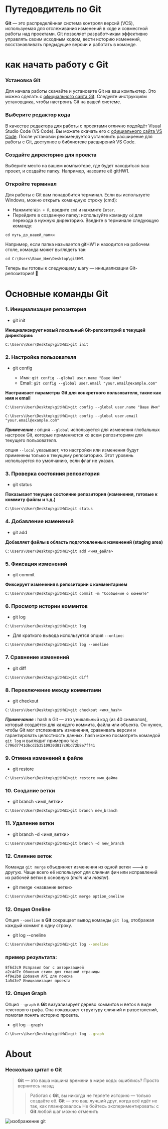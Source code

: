 # Путедовдитель по Git

**Git** — это распределённая система контроля версий (VCS), используемая для отслеживания изменений в коде и совместной работы над проектами. Git позволяет разработчикам эффективно управлять своим исходным кодом, вести историю изменений, восстанавливать предыдущие версии и работать в команде.


# как начать работу с Git
### Установка Git

Для начала работы скачайте и установите Git на ваш компьютер. Это можно сделать с [официального сайта Git](https://git-scm.com/). Следуйте инструкциям установщика, чтобы настроить Git на вашей системе.

### Выберите редактор кода
В качестве редактора для работы с проектами отлично подойдёт Visual Studio Code (VS Code). Вы можете скачать его с [официального сайта VS Code](https://code.visualstudio.com/). После установки рекомендуется установить расширение для работы с Git, доступное в библиотеке расширений VS Code.

### Создайте директорию для проекта
Выберите место на вашем компьютере, где будет находиться ваш проект, и создайте папку. Например, назовите её gitHW1.

### Откройте терминал
Для работы с Git вам понадобится терминал. Если вы используете Windows, можно открыть командную строку (cmd):

* Нажмите `Win + R`, введите `cmd` и нажмите `Enter`.
* Перейдите в созданную папку: используйте команду `cd` для перехода в нужную директорию. Введите в терминале следующую команду:


```
cd путь_до_вашей_папки
``` 

Например, если папка называется gitHW1 и находится на рабочем столе, команда может выглядеть так:

```
cd C:\Users\Ваше_Имя\Desktop\gitHW1
```

Теперь вы готовы к следующему шагу — инициализации Git-репозитория! 🎉

# Основные команды Git

### 1. Инициализация репозитория
* git init

**Инициализирует новый локальный Git-репозиторий в текущей директории:**

```
C:\Users\User\Desktop\gitHW1>git init
```

### 2. Настройка пользователя

* git config
   * Имя: `git config --global user.name "Ваше Имя"`
   
    - Email: `git config --global user.email "your.email@example.com"`

**Настраивает параметры Git для конкретного пользователя, такие как имя и email**

```
C:\Users\User\Desktop\gitHW1>git config --global user.name "Ваше Имя"
```
```
C:\Users\User\Desktop\gitHW1>git config --global user.email "your.email@example.com" 
```
***Примечение :*** опция `--global` используется для изменения глобальных настроек Git, которые применяются ко всем репозиториям для текущего пользователя. 

опция `--local` указывает, что настройки или изменения будут применены только к текущему репозиторию. Этот уровень используется по умолчанию, если флаг не указан.

### 3. Проверка состояния репозитория
* git status

**Показывает текущее состояние репозитория (изменения, готовые к коммиту файлы и т.д.)**

```
C:\Users\User\Desktop\gitHW1>git status
```

### 4. Добавление изменений
* git add

**Добавляет файлы в область подготовленных изменений (staging area)**
```
C:\Users\User\Desktop\gitHW1>git add <имя_файла>
```

### 5. Фиксация изменений
* git commit 

**Фиксирует изменения в репозитории с комментарием**

```
C:\Users\User\Desktop\gitHW1>git commit -m "Сообщение о коммите"
```

### 6.  Просмотр истории коммитов
* git log

```
C:\Users\User\Desktop\gitHW1>git log
```
* Для краткого вывода используется опция `--online`:
```
C:\Users\User\Desktop\gitHW1>git log --oneline
```

### 7. Сравнение изменений
* git diff 
```
C:\Users\User\Desktop\gitHW1>git diff
```

### 8. Переключение между коммитами 
* git checkout 
```
C:\Users\User\Desktop\gitHW1>git checkout <имя_hash>
```
***Примечание*** : hash в Git — это уникальный код (из 40 символов), который создаётся для каждого коммита, файла или объекта. Он нужен, чтобы Git мог отслеживать изменения, сравнивать версии и гарантировать целостность данных. hash можно посмотреть командой `git log` и выглядит примерно так: `c796d7741d6cd2b3510930d817c9bd72b8e7ff41`

### 9. Отмена изменений в файле
* git restore
```
C:\Users\User\Desktop\gitHW1>git restore имя_файла
```
### 10. Создание ветки
* git branch <имя_ветки>
```
C:\Users\User\Desktop\gitHW1>git branch new_branch
```

### 11. Удаление ветки
* git branch -d <имя_ветки>
```
C:\Users\User\Desktop\gitHW1>git branch -d new_branch
```
### 12. Cлияние веток
Команда `git merge` объединяет изменения из одной ветки **--->** в другую. Чаще всего её используют для слияния фич или исправлений из рабочей ветки в основную (*main* или *master*).

* git merge <название ветки>

```sh
C:\Users\User\Desktop\gitHW1>git merge option_oneline
```



### 12. Опция Oneline
Опция `--oneline` в **Git** сокращает вывод команды `git log`, отображая каждый коммит в одну строку.

* git log --oneline

```sh
C:\Users\User\Desktop\gitHW1>git log --oneline
```
### пример результата:
```3e7a1b2 Добавил новую форму обратной связи
8f6d3c9 Исправил баг с авторизацией
a2c4d7e Обновил стили для главной страницы
4f9e2b8 Добавил API для поиска
1a5d3e7 Инициализация проекта
```
### 12. Опция Graph

Опция `--graph` в __Git__ визуализирует дерево коммитов и веток в виде текстового графа. Она показывает структуру слияний и разветвлений, помогая понять историю проекта.
* git log --graph
```sh
C:\Users\User\Desktop\gitHW1>git log --graph
```


# About 

### Несколько цитат о Git
>**Git** — это ваша машина времени в мире кода: ошиблись? Просто вернитесь назад
  >>Работая с **Git**, вы никогда не теряете историю — только создаёте её.
  >>**Git** — это ваш лучший друг, когда всё идёт не так, как 
планировалось
  >>Не бойтесь экспериментировать: с **Git** любой шаг можно отменить

![изображение git](git.png)

